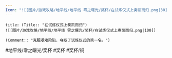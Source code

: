 ```yaml
---
Icon: "![[图片/游戏攻略/地平线/地平线 零之曙光/奖杯/在试炼仪式上奏凯而归.png|30]]"
---
```

```ad-common-bronze-trophy
title: (Title:: "在试炼仪式上奏凯而归")
![[图片/游戏攻略/地平线/地平线 零之曙光/奖杯/在试炼仪式上奏凯而归.png|100]]

(Comment:: "克服艰难险阻，夺取了试炼仪式的第一名。")
```

#地平线/零之曙光/奖杯 #奖杯 #奖杯/铜
